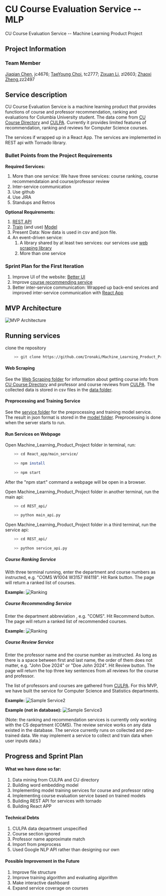# CU Course Evaluation Service -- MLP
CU Course Evaluation Service -- Machine Learning Product Project

## Project Information

### Team Member
[Jiaqian Chen](https://github.com/Achyles), jc4676;
[TaeYoung Choi](https://github.com/taeyoung-choi), tc2777;
[Zixuan Li](https://github.com/Ironaki), zl2603;
[Zhaoxi Zheng](https://github.com/zhengzhaoxisysu),zz2497

## Service description

CU Course Evaluation Service is a machine learning product that provides functions of course and professor recommendation, ranking and evaluations for Columbia University student. The data come from [CU Course Directory](http://www.columbia.edu/cu/bulletin/uwb/) and  [CULPA](http://culpa.info/). Currently it provides limited features of recommendation, ranking and reviews for Computer Science courses.

The services if wrapped up in a React App. The services are implemented in REST api with Tornado library. 

### Bullet Points from the Project Requirements

**Required Services:**
1. More than one service: We have three services: course ranking, course recommendataion and course/professor review
2. Inter-service communication
3. Use github
4. Use JIRA
5. Standups and Retros

**Optional Requirements:**
1. [REST API](./REST_api)
2. [Train](./service) (and use) [Model](./model)
3. Present Data: Now data is used in csv and json file.
4. An event-driven service:
    1. A library shared by at least two services: our services use [web scraping library](./Web_Scraping)
    2. More than one service


### Sprint Plan for the First Iteration

1. Improve UI of the website: [Better UI](./service_example)
2. Improve [course recommending service](./React_app/main_service)
3. Better inter-service communication: Wrapped up back-end sevices and improved inter-service communication with [React App](./React_app/main_service)

## MVP Architecture
![MVP Architecture](./data/mvp.png)

## Running services

clone the repository

``` bash
    >> git clone https://github.com/Ironaki/Machine_Learning_Product_Project.git
```

#### Web Scraping 
See the [Web Scraping folder](./Web_Scraping) for information about getting course info from [CU Course Directory](http://www.columbia.edu/cu/bulletin/uwb/) and professor and course reviews from [CULPA](http://culpa.info/). The collected data is stored in csv files in the [data folder](./data).

#### Preprocessing and Training Service

See the [service folder](./service) for the preprocessing and training model service. The result in json format is stored in the [model folder](./model). Preprocessing is done when the server starts to run.

#### Run Services on Webpage

Open Machine_Learning_Product_Project folder in terminal, run:

``` bash
    >> cd React_app/main_service/
    
    >> npm install
    
    >> npm start
```
After the "npm start" command a webpage will be open in a browser.

Open Machine_Learning_Product_Project folder in another terminal, run the main api:

``` bash
    >> cd REST_api/
    
    >> python main_api.py
```
Open Machine_Learning_Product_Project folder in a third terminal, run the service api:

``` bash
    >> cd REST_api/
    
    >> python service_api.py
```

##### Course Ranking Service

With three terminal running, enter the department and course numbers as instructed, e.g. "COMS W1004 W3157 W4118". Hit Rank button. The page will return a ranked list of courses.

**Example:**
![Ranking](./service_example/Ranking.png)

##### Course Recommending Service

Enter the department abbreviation , e.g. "COMS". Hit Recommend button. The page will return a ranked list of recommended courses.

**Example:**
![Ranking](./service_example/Recommending.png)

##### Course Review Service

Enter the professor name and the course number as instructed. As long as there is a space between first and last name, the order of them does not matter, e.g. "John Doe 2024" or "Doe John 2024". Hit Review button. The page will return the top three key sentences from all reviews for the course and professor.

The list of professors and courses are gathered from [CULPA](http://culpa.info/). For this MVP, we have built the service for Computer Science and Statistics departments.

**Example:**
![Sample Service2](./service_example/review.png)

**Example (not in database):**
![Sample Service3](./service_example/review_fail.png)


(Note: the ranking and recommendation services is currently only working with the CS department (COMS). The review service works on any data existed in the database.
The service currently runs on collected and pre-trained data. We may implement a service to collect and train data when user inputs data.)

## Progress and Sprint Plan

#### What we have done so far:

1. Data mining from CULPA and CU directory
2. Building word embedding model
3. Implementing model training services for course and professor rating
4. Implementing course evaluation service based on trained models
5. Building REST API for services with tornado
6. Building React APP


#### Technical Debts

1. CULPA data department unspecified
2. Course section ignored
3. Professor name approximate match
4. Import from preprocess
5. Used Google NLP API rather than designing our own

#### Possible Improvement in the Future

1. Improve file structure
2. Improve training algorithm and evaluating algorithm
3. Make interactive dashboard
4. Expand service coverage on courses
